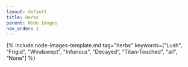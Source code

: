 ```yaml
---
layout: default
title: Herbs
parent: Node Images
nav_order: 1
---
```


{% include node-images-template.md tag="herbs" keywords=["Lush", "Frigid", "Windswept", "Infurious", "Decayed", "Titan-Touched", "all", "None"] %}
